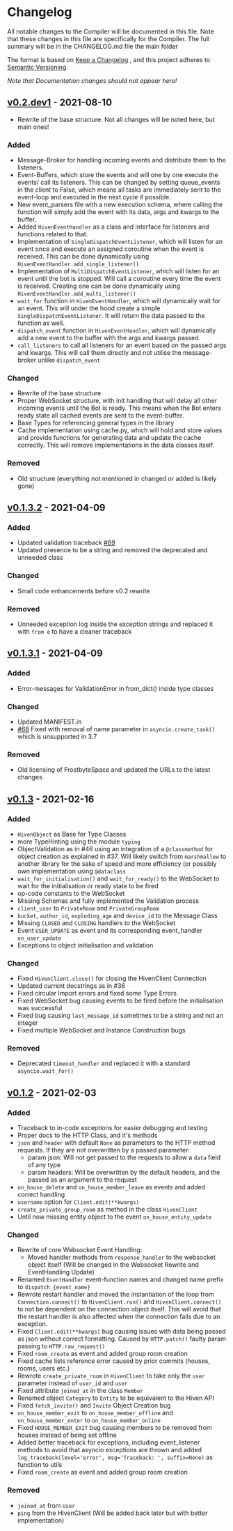 # Changelog

All notable changes to the Compiler will be documented in this file. Note that
these changes in this file are specifically for the Compiler. The full summary
will be in the CHANGELOG.md file the main folder

The format is based on [Keep a Changelog](https://keepachangelog.com/en/1.0.0/)
, and this project adheres
to [Semantic Versioning](https://semver.org/spec/v2.0.0.html).

*Note that Documentation changes should not appear here!*

## [v0.2.dev1] - 2021-08-10

- Rewrite of the base structure. Not all changes will be noted here, but main
  ones!

### Added
- Message-Broker for handling incoming events and distribute them to the
  listeners.
- Event-Buffers, which store the events and will one by one execute the events/
  call its listeners. This can be changed by setting queue_events in the client
  to False, which means all tasks are immediately sent to the event-loop and
  executed in the next cycle if possible.
- New event_parsers file with a new execution schema, where calling the
  function will simply add the event with its data, args and kwargs to the
  buffer.
- Added `HivenEventHandler` as a class and interface for listeners and
  functions related to that.
- Implementation of `SingleDispatchEventListener`, which will listen for an
  event once and execute an assigned coroutine when the event is received. This
  can be done dynamically using `HivenEventHandler.add_single_listener()`
- Implementation of `MultiDispatchEventListener`, which will listen for an
  event until the bot is stopped. Will call a coroutine every time the event is
  received. Creating one can be done dynamically using
  `HivenEventHandler.add_multi_listener()`
- `wait_for` function in `HivenEventHandler`, which will dynamically wait for
  an event. This will under the hood create a
  simple `SingleDispatchEventListener`. It will return the data passed to the
  function as well.
- `dispatch_event` function in `HivenEventHandler`, which will dynamically add
  a new event to the buffer with the args and kwargs passed.
- `call_listeners` to call all listeners for an event based on the passed args
  and kwargs. This will call them directly and not utilise the message-broker
  unlike `dispatch_event`

### Changed
- Rewrite of the base structure
- Proper WebSocket structure, with init handling that will delay all other
  incoming events until the Bot is ready. This means when the Bot enters ready
  state all cached events are sent to the event-buffer.
- Base Types for referencing general types in the library
- Cache implementation using cache.py, which will hold and store values and
  provide functions for generating data and update the cache correctly. This
  will remove implementations in the data classes itself.

### Removed
- Old structure (everything not mentioned in changed or added is likely gone)

## [v0.1.3.2] - 2021-04-09

### Added

- Updated validation
  traceback [#69](https://github.com/Luna-Klatzer/openhiven.py/issues/69)
- Updated presence to be a string and removed the deprecated and unneeded class

### Changed

- Small code enhancements before v0.2 rewrite

### Removed

- Unneeded exception log inside the exception strings and replaced it
  with `from e` to have a cleaner traceback

## [v0.1.3.1] - 2021-04-09

### Added

- Error-messages for ValidationError in from_dict() inside type classes

### Changed

- Updated MANIFEST.in
- [#68](https://github.com/Luna-Klatzer/openhiven.py/issues/68) Fixed with
  removal of name parameter in `asyncio.create_task()` which is unsupported in
  3.7

### Removed

- Old licensing of FrostbyteSpace and updated the URLs to the latest changes

## [v0.1.3] - 2021-02-16

### Added

- `HivenObject` as Base for Type Classes
- more TypeHinting using the module `typing`
- ObjectValidation as in #46 using an integration of a `@classmethod` for
  object creation as explained in #37. Will likely switch from `marshmallow` to
  another library for the sake of speed and more efficiency (or possibly own
  implementation using `@dataclass`
- `wait_for_initialisation()` and `wait_for_ready()` to the WebSocket to wait
  for the initialisation or ready state to be fired
- op-code constants to the WebSocket
- Missing Schemas and fully implemented the Validation process
- `client_user` to `PrivateRoom` and `PrivateGroupRoom`
- `bucket`, `author_id`, `exploding_age` and `device_id` to the Message Class
- Missing `CLOSED` and `CLOSING` handlers to the WebSocket
- Event `USER_UPDATE` as event and its corresponding
  event_handler `on_user_update`
- Exceptions to object initialisation and validation

### Changed

- Fixed `HivenClient.close()` for closing the HivenClient Connection
- Updated current docstrings as in #36
- Fixed circular Import errors and fixed some Type Errors
- Fixed WebSocket bug causing events to be fired before the initialisation was
  successful
- Fixed bug causing `last_message_id` sometimes to be a string and not an
  integer
- Fixed multiple WebSocket and Instance Construction bugs

### Removed

- Deprecated `timeout_handler` and replaced it with a
  standard `asyncio.wait_for()`

## [v0.1.2] - 2021-02-03

### Added

- Traceback to in-code exceptions for easier debugging and testing
- Proper docs to the HTTP Class, and it's methods
- `json` and `header` with default `None` as parameters to the HTTP method
  requests. If they are not overwritten by a passed parameter:
  - param json: Will not get passed to the requests to allow a `data` field of
    any type
  - param headers: Will be overwritten by the default headers, and the passed
    as an argument to the request
- `on_house_delete` and `on_house_member_leave` as events and added correct
  handling
- `username` option for `Client.edit(**kwargs)`
- `create_private_group_room` as method in the class `HivenClient`
- Until now missing entity object to the event `on_house_entity_update`

### Changed

- Rewrite of core Websocket Event Handling:
  - Moved handler methods from `response_handler` to the websocket object
    itself (Will be changed in the Websocket Rewrite and EventHandling Update)
- Renamed `EventHandler` event-function names and changed name prefix
  to `dispatch_{event_name}`
- Rewrote restart handler and moved the instantiation of the loop from
  `Connection.connect()` to `HivenClient.run()` and `HivenClient.connect()` to
  not be dependent on the connection object itself. This will avoid that the
  restart handler is also affected when the connection fails due to an
  exception.
- Fixed `Client.edit(**kwargs)` bug causing issues with data being passed as
  json without correct formatting. Caused by `HTTP.patch()` faulty param
  passing to `HTTP.raw_request()`
- Fixed `room_create` as event and added group room creation
- Fixed cache lists reference error caused by prior commits (houses, rooms,
  users etc.)
- Rewrote `create_private_room` in `HivenClient` to take only the `user`
  parameter instead of `user_id` and `user`
- Fixed attribute `joined_at` in the class `Member`
- Renamed object `Category` to `Entity` to be equivalent to the Hiven API
- Fixed `fetch_invite()` and `Invite` Object Creation bug
- `on_house_member_exit` to `on_house_member_offline`
  and `on_house_member_enter` to `on_house_member_online`
- Fixed `HOUSE_MEMBER_EXIT` bug causing members to be removed from houses
  instead of being set offline
- Added better traceback for exceptions, including event_listener methods to
  avoid that asyncio exceptions are thrown and
  added `log_traceback(level='error', msg='Traceback: ', suffix=None)` as
  function to utils
- Fixed `room_create` as event and added group room creation

### Removed

- `joined_at` from `User`
- `ping` from the HivenClient (Will be added back later but with better
  implementation)

[unreleased]: https://github.com/Para-C/Para-C/compare/v0.2.dev1...v0.2.dev

[v0.2.dev1]: https://github.com/Para-C/Para-C/compare/v0.1.3.2...v0.2.dev1

[v0.1.3.2]: https://github.com/Para-C/Para-C/compare/v0.1.2.1...v0.1.3.2

[v0.1.3.1]: https://github.com/Para-C/Para-C/compare/v0.1.3...v0.1.3.1

[v0.1.3]: https://github.com/Para-C/Para-C/compare/v0.1.2...v0.1.3

[v0.1.2]: https://github.com/Para-C/Para-C/releases/tag/v0.1.2
